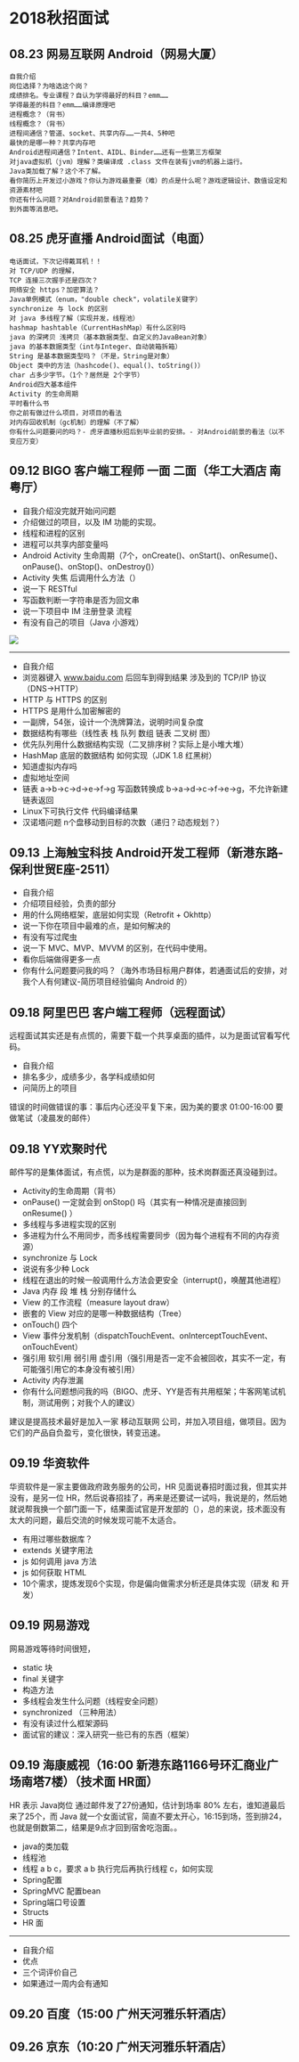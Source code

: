 # 2018秋招面试

## 08.23 网易互联网 Android（网易大厦）

	自我介绍
	岗位选择？为啥选这个岗？
	成绩排名。专业课程？自认为学得最好的科目？emm……
	学得最差的科目？emm……编译原理吧
	进程概念？（背书）
	线程概念？（背书）
	进程间通信？管道、socket、共享内存……一共4、5种吧
	最快的是哪一种？共享内存吧
	Android进程间通信？Intent、AIDL、Binder……还有一些第三方框架
	对java虚拟机（jvm）理解？类编译成 .class 文件在装有jvm的机器上运行。
	Java类加载了解？这个不了解。
	看你简历上开发过小游戏？你认为游戏最重要（难）的点是什么呢？游戏逻辑设计、数值设定和资源素材吧
	你还有什么问题？对Android前景看法？趋势？
	到外面等消息吧。

## 08.25 虎牙直播 Android面试（电面）

	电话面试，下次记得戴耳机！！
	对 TCP/UDP 的理解，
	TCP 连接三次握手还是四次？
	网络安全 https？加密算法？
	Java单例模式（enum，"double check"，volatile关键字）
	synchronize 与 lock 的区别
	对 java 多线程了解（实现并发，线程池）
	hashmap hashtable（CurrentHashMap）有什么区别吗
	java 的深拷贝 浅拷贝（基本数据类型、自定义的JavaBean对象）
	java 的基本数据类型（int与Integer、自动装箱拆箱）
	String 是基本数据类型吗？（不是，String是对象）
	Object 类中的方法（hashcode()、equal()、toString()）
	char 占多少字节。（1个？居然是 2个字节） 
	Android四大基本组件
	Activity 的生命周期
	平时看什么书
	你之前有做过什么项目，对项目的看法
	对内存回收机制（gc机制）的理解（不了解）
	你有什么问题要问的吗？- 虎牙直播秋招后到毕业前的安排。- 对Android前景的看法（以不变应万变）

## 09.12 BIGO 客户端工程师 一面 二面（华工大酒店 南粤厅）

- 自我介绍没完就开始问问题
- 介绍做过的项目，以及 IM 功能的实现。
- 线程和进程的区别
- 进程可以共享内部变量吗
- Android Activity 生命周期（7个，onCreate()、onStart()、onResume()、onPause()、onStop()、onDestroy()）
- Activity 失焦 后调用什么方法（）
- 说一下 RESTful
- 写函数判断一字符串是否为回文串
- 说一下项目中 IM 注册登录 流程
- 有没有自己的项目（Java 小游戏）

![](Activity_7.png)

---

- 自我介绍
- 浏览器键入 www.baidu.com 后回车到得到结果 涉及到的 TCP/IP 协议（DNS->HTTP）
- HTTP 与 HTTPS 的区别
- HTTPS 是用什么加密解密的
- 一副牌，54张，设计一个洗牌算法，说明时间复杂度
- 数据结构有哪些（线性表 栈 队列 数组 链表 二叉树 图）
- 优先队列用什么数据结构实现（二叉排序树？实际上是小堆大堆）
- HashMap 底层的数据结构 如何实现（JDK 1.8 红黑树）
- 知道虚拟内存吗
- 虚拟地址空间
- 链表 a->b->c->d->e->f->g 写函数转换成 b->a->d->c->f->e->g，不允许新建链表返回
- Linux下可执行文件 代码编译结果
- 汉诺塔问题 n个盘移动到目标的次数（递归？动态规划？）

## 09.13 上海触宝科技 Android开发工程师（新港东路-保利世贸E座-2511）

- 自我介绍
- 介绍项目经验，负责的部分
- 用的什么网络框架，底层如何实现（Retrofit + Okhttp）
- 说一下你在项目中最难的点，是如何解决的
- 有没有写过爬虫
- 说一下 MVC、MVP、MVVM 的区别，在代码中使用。 
- 看你后端做得更多一点
- 你有什么问题要问我的吗？（海外市场目标用户群体，若通面试后的安排，对我个人有何建议-简历项目经验偏向 Android 的）

## 09.18 阿里巴巴 客户端工程师（远程面试）
远程面试其实还是有点慌的，需要下载一个共享桌面的插件，以为是面试官看写代码。

- 自我介绍
- 排名多少，成绩多少，各学科成绩如何
- 问简历上的项目

错误的时间做错误的事：事后内心还没平复下来，因为美的要求 01:00-16:00 要做笔试（凌晨发的邮件）

## 09.18 YY欢聚时代
邮件写的是集体面试，有点慌，以为是群面的那种，技术岗群面还真没碰到过。

- Activity的生命周期（背书）
- onPause() 一定就会到 onStop() 吗（其实有一种情况是直接回到 onResume() ）
- 多线程与多进程实现的区别
- 多进程为什么不用同步，而多线程需要同步（因为每个进程有不同的内存资源）
- synchronize 与 Lock
- 说说有多少种 Lock
- 线程在退出的时候一般调用什么方法会更安全（interrupt()，唤醒其他进程）
- Java 内存 段 堆 栈 分别存储什么
- View 的工作流程（measure layout draw）
- 嵌套的 View 对应的是哪一种数据结构（Tree）
- onTouch() 四个
- View 事件分发机制（dispatchTouchEvent、onInterceptTouchEvent、onTouchEvent）
- 强引用 软引用 弱引用 虚引用（强引用是否一定不会被回收，其实不一定，有可能强引用它的本身没有被引用）
- Activity 内存泄漏
- 你有什么问题想问我的吗（BIGO、虎牙、YY是否有共用框架；牛客网笔试机制，测试用例；对我个人的建议）

建议是提高技术最好是加入一家 移动互联网 公司，并加入项目组，做项目。因为它们的产品自负盈亏，变化很快，转变迅速。

## 09.19 华资软件
华资软件是一家主要做政府政务服务的公司，HR 见面说春招时面过我，但其实并没有，是另一位 HR，然后说春招挂了，再来是还要试一试吗，我说是的，然后她就说帮我换一个部门面一下，结果面试官是开发部的（），总的来说，技术面没有太大的问题，最后交流的时候发现可能不太适合。

- 有用过哪些数据库？
- extends 关键字用法
- js 如何调用 java 方法
- js 如何获取 HTML
- 10个需求，提炼发现6个实现，你是偏向做需求分析还是具体实现（研发 和 开发）

## 09.19 网易游戏
网易游戏等待时间很短，

- static 块
- final 关键字
- 构造方法
- 多线程会发生什么问题（线程安全问题）
- synchronized （三种用法）
- 有没有读过什么框架源码
- 面试官的建议：深入研究一些已有的东西（框架）


## 09.19 海康威视（16:00 新港东路1166号环汇商业广场南塔7楼）（技术面 HR面）
HR 表示 Java岗位 通过邮件发了27份通知，估计到场率 80% 左右，谁知道最后来了25个，而 Java 就一个女面试官，简直不要太开心，16:15到场，签到排24，也就是倒数第二，结果是9点才回到宿舍吃泡面。。

- java的类加载
- 线程池
- 线程 a b c，要求 a b 执行完后再执行线程 c，如何实现
- Spring配置
- SpringMVC 配置bean
- Spring端口号设置
- Structs
- HR 面

----

- 自我介绍
- 优点
- 三个词评价自己
- 如果通过一周内会有通知


## 09.20 百度（15:00 广州天河雅乐轩酒店）



## 09.26 京东（10:20 广州天河雅乐轩酒店）
